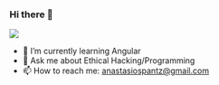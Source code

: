 ### Hi there 👋


<!--
**apantzar/apantzar** is a ✨ _special_ ✨ repository because its `README.md` (this file) appears on your GitHub profile.

Here are some ideas to get you started:

- 🔭 I’m currently working on ...
- 🌱 I’m currently learning Flutter
- 👯 I’m looking to collaborate on ...
- 🤔 I’m looking for help with ...
- 💬 Ask me about ...
- 📫 How to reach me: ...
- 😄 Pronouns: ...
- ⚡ Fun fact: ...
-->




<img src="http://github-profile-summary-cards.vercel.app/api/cards/repos-per-language?username=apantzar&theme=dracula">


- 🌱 I’m currently learning Angular
- 💬 Ask me about Ethical Hacking/Programming
- 📫 How to reach me: anastasiospantz@gmail.com
